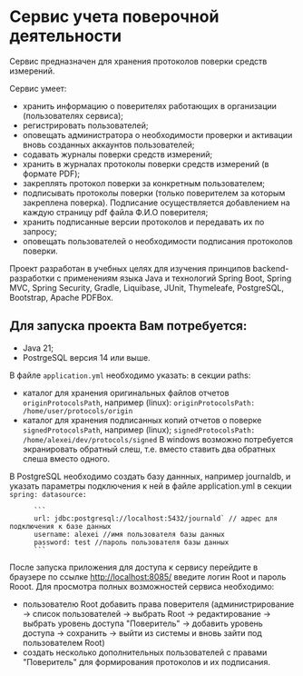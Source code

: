 # Сервис учета поверочной деятельности #

Сервис предназначен для хранения протоколов поверки средств измерений.  

Сервис умеет:
- хранить информацию о поверителях работающих в организации (пользователях сервиса);
- регистрировать пользователей;
- оповещать администратора о необходимости проверки и активации вновь созданных аккаунтов пользователей;
- содавать журналы поверки средств измерений;
- хранить в журналах протоколы поверки средств измерений (в формате PDF);
- закреплять протокол поверки за конкретным пользователем;
- подписывать протоколы поверки (только поверителем за которым закреплена поверка). Подписание осуществляется добавлением на каждую страницу pdf файла Ф.И.О поверителя;
- хранить подписанные версии протоколов и передавать их по запросу;
- оповещать пользователей о необходимости подписания протоколов поверки.

Проект разработан в учебных целях для изучения принципов backend-разработки с применениям языка Java и технологий Spring Boot, Spring MVC, Spring Security, 
Gradle, Liquibase, JUnit, Thymeleafe, PostgreSQL, Bootstrap, Apache PDFBox. 

## Для запуска проекта Вам потребуется: ##
- Java 21;
- PostrgeSQL версия 14 или выше.
  
В файле `application.yml` необходимо указать:
в секции paths:
- каталог для хранения оригинальных файлов отчетов `originProtocolsPath`, например (linux):
`originProtocolsPath: /home/user/protocols/origin`
- каталог для хранения подписанных копий отчетов о поверке `signedProtocolsPath`, например (linux);
`signedProtocolsPath: /home/alexei/dev/protocols/signed`
В windows возможно потребуется экранировать обратный слеш, т.е. вместо ставить два обратных слеша вместо одного.

В PostgreSQL необходимо создать базу даннных, например journaldb, и указать параметры подключения к ней в файле application.yml в секции `spring: datasource:`    

          ```
          url: jdbc:postgresql://localhost:5432/journald` // адрес для подключения к базе данных    
          username: alexei //имя пользователя базы данных   
          password: test //пароль пользователя базы данных
          ```
После запуска приложения для доступа к сервису перейдите в браузере по ссылке <http://localhost:8085/> введите логин Root и пароль Rooot.
Для просмотра полных возможностей сервиса необходимо:
 * пользователю Root добавить права поверителя (администрирование -> список пользователей -> выбрать Root -> редактирование -> выбрать уровень доступа "Поверитель"
-> добавить уровень доступа -> сохранить -> выйти из системы и вновь зайти под пользователем Root)
 * создать несколько дополнительных пользователей с правами "Поверитель" для формирования протоколов и их подписания.
